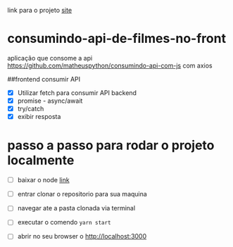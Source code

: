 link para o projeto [site](https://consumindo-api-de-filmes-com-react.vercel.app/)

# consumindo-api-de-filmes-no-front
aplicação que consome a api https://github.com/matheuspython/consumindo-api-com-js com axios


##frontend
consumir API

- [x] Utilizar fetch para consumir API backend
- [x] promise - async/await
- [x] try/catch
- [x] exibir resposta

# passo a passo para rodar o projeto localmente

  - [ ] baixar o node [link](https://nodejs.org/en/) 
  - [ ] entrar clonar o repositorio para sua maquina
  - [ ] navegar ate a pasta clonada via terminal
  - [ ] executar o comendo `yarn start`
  - [ ] abrir no seu browser o [http://localhost:3000](http://localhost:3000)


